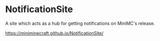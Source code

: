 # NotificationSite
A site which acts as a hub for getting notifications on MiniMC's release.

https://miniminecraft.github.io/NotificationSite/
